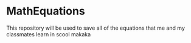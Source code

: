 # MathEquations
This repository will be used to save all of the equations that me and my classmates learn in scool
makaka